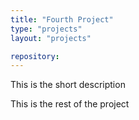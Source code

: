 ```yaml
---
title: "Fourth Project"
type: "projects"
layout: "projects"

repository:
---
```


This is the short description
<!--more-->
This is the rest of the project